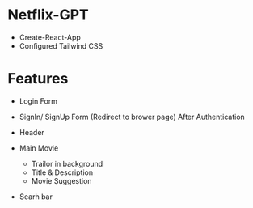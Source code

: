 # Netflix-GPT 

- Create-React-App
- Configured Tailwind CSS


# Features

- Login Form
- SignIn/ SignUp Form
 (Redirect to brower page)
 After Authentication

- Header
- Main Movie
  - Trailor in background
  - Title & Description
  - Movie Suggestion

- Searh bar
